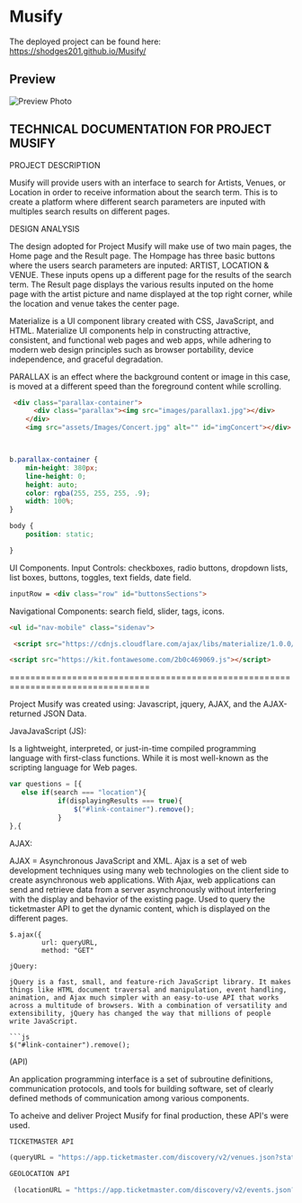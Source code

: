 # Musify 

The deployed project can be found here: https://shodges201.github.io/Musify/

## Preview

![Preview Photo](assets/Images/Musify.png)

## TECHNICAL DOCUMENTATION FOR PROJECT MUSIFY

<!-- Project-Overview --> PROJECT DESCRIPTION
 Musify will provide users with an interface to search for Artists, Venues, or Location in order to receive information about the search term. This is to create a platform where different search parameters are inputed with multiples search results on different pages.  

<!-- Basic Layout --> DESIGN ANALYSIS
The design adopted for Project Musify will make use of two main pages, the Home page and the Result page. The Hompage has three basic buttons where the users search parameters are inputed: ARTIST, LOCATION & VENUE. These inputs opens up a different page for the results of the search term. The Result page displays the various results inputed on the home page with the artist picture and name displayed at the top right corner, while the location and venue takes the center page. 

<!-- Materialize Framework -->
Materialize is a UI component library created with CSS, JavaScript, and HTML. Materialize UI components help in constructing attractive, consistent, and functional web pages and web apps, while adhering to modern web design principles such as browser portability, device independence, and graceful degradation.

PARALLAX is an effect where the background content or image in this case, is moved at a different speed than the foreground content while scrolling. 

```html
 <div class="parallax-container">
      <div class="parallax"><img src="images/parallax1.jpg"></div>
    </div>
    <img src="assets/Images/Concert.jpg" alt="" id="imgConcert"></div>
```

```html


```

```css

b.parallax-container {
    min-height: 380px;
    line-height: 0;
    height: auto;
    color: rgba(255, 255, 255, .9);
    width: 100%;
}
```
```css
body {
    position: static;

}
```


<!-- UI Description -->
UI Components.
Input Controls: checkboxes, radio buttons, dropdown lists, list boxes, buttons, toggles, text fields, date field.

```html
inputRow = <div class="row" id="buttonsSections">
```
Navigational Components: search field, slider, tags, icons.

```html
<ul id="nav-mobile" class="sidenav">
```
<!-- Relevant Links -->
```html
 <script src="https://cdnjs.cloudflare.com/ajax/libs/materialize/1.0.0/js/materialize.min.js"></script>

```
```html
<script src="https://kit.fontawesome.com/2b0c469069.js"></script>
```
=================================================================================

<!-- Dynamic Content  -->
Project Musify was created using:
Javascript, jquery, AJAX, and the AJAX-returned JSON Data.

JavaJavaScript (JS):

 Is a lightweight, interpreted, or just-in-time compiled programming language with first-class functions. While it is most well-known as the scripting language for Web pages. 

```js
var questions = [{
   else if(search === "location"){
            if(displayingResults === true){
                $("#link-container").remove();
            }
},{
```
AJAX: 

AJAX = Asynchronous JavaScript and XML. 
Ajax is a set of web development techniques using many web technologies on the client side to create asynchronous web applications. With Ajax, web applications can send and retrieve data from a server asynchronously without interfering with the display and behavior of the existing page. Used to query the ticketmaster API to get the dynamic content, which is displayed on the different pages.

```$.ajax
$.ajax({
        url: queryURL,
        method: "GET"

jQuery:

jQuery is a fast, small, and feature-rich JavaScript library. It makes things like HTML document traversal and manipulation, event handling, animation, and Ajax much simpler with an easy-to-use API that works across a multitude of browsers. With a combination of versatility and extensibility, jQuery has changed the way that millions of people write JavaScript.

```js
$("#link-container").remove();
```
<!-- Application Programming Interface --> (API)

An application programming interface is a set of subroutine definitions, communication protocols, and tools for building software, set of clearly defined methods of communication among various components. 

To acheive and deliver Project Musify for final production, these API's were used. 


```js
TICKETMASTER API

(queryURL = "https://app.ticketmaster.com/discovery/v2/venues.json?stateCode=" + state + "&keyword="+ venue +"&sort=relevance,desc&apikey=UpMLmiplG7uNV9Gbe2W1u5v6GFAFAAXd";)

GEOLOCATION API

 (locationURL = "https://app.ticketmaster.com/discovery/v2/events.json?sort=relevance,desc&stateCode=" + locationState +"&city=" + locationCity + "&classificationName=music&apikey=7P9kCFVoWDXeg9UD7nNXS5F0UouZEaxG";)
 ```


 <!-- CHALLENGES -->
 
